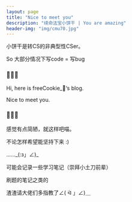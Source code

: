 ```yaml
---
layout: page
title: "Nice to meet you"
description: "续命法宝小饼干 | You are amazing"
header-img: "img/cmu70.jpg"
---
```


小饼干是转CS的非典型性CSer。

So 大部分情况下写code = 写bug

### 🍪🍪🍪

Hi, here is freeCookie_🍪‘s blog.

Nice to meet you. 

### 🍪🍪🍪

感觉有点简陋，就这样吧喵。

不论怎样希望能坚持下来 :)

…..._(:з」∠)\_

可能会记录一些学习笔记（崇拜小土刀前辈）

刷题的笔记之类的

渣渣请大佬们多指教了∠( ᐛ 」∠)＿












